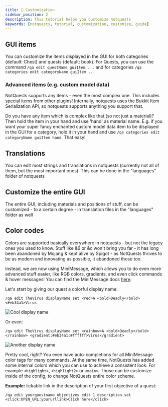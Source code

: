 ```yaml
---
title: 🎨 Customization
sidebar_position: 2
description: This tutorial helps you customize notquests
keywords: [notquests, tutorial, customization, customize, guide]
---
```


## GUI items

You can customize the items displayed in the GUI for both categories (default: Chest) and quests (default: book). For Quests, you can use the command `/qa edit questName guiItem ...` and for categories `/qa categories edit categoryName guiItem ...`

### Advanced items (e.g. custom model data)

NotQuests supports any items - even the most complex one. This includes special items from other plugins! Internally, notquests uses the Bukkit Item Serialization API, so notquests supports anything you support that.

Do you have any item which is complex like that (so not just a material)? Then hold the item in your hand and use 'hand' as material name. E.g. if you want your super fancy enchanted custom model data item to be displayed in the GUI for a category, hold it in your hand and use `/qa categories edit categoryName guiItem hand`. That easy!

## Translations

You can edit most strings and translations in notquests (currently not all of them, but the most important ones). This can be done in the "languages" folder of notquests

## Customize the entire GUI

The entire GUI, including materials and positions of stuff, can be customized - to a certain degree - in translation files in the "languages" folder as well

## Color codes

Colors are supported basically everywhere in notquests - but not the legacy ones you used to know. Stuff like &6 or &c won't bring you far - it has long been abandoned by Mojang & kept alive by Spigot - as NotQuests thrives to be as modern and innovating as possible, it abandoned those too.

Instead, we are now using MiniMessage, which allows you to do even more advanced stuff easier, like RGB colors, gradients, and even click commands & hover messages! You can find the MiniMessage docs [here](https://docs.adventure.kyori.net/minimessage/).

Let's start by giving our quest a colorful display name:

`/qa edit TheVirus displayName set <red>A <bold>Deadly</bold> <#eb34a1>Virus`

![Cool display name](/img/getting-started/displayname-1.png)

Or even:

`/qa edit TheVirus displayName set <rainbow>A <bold>Deadly</bold></rainbow> <gradient:#eb34a1:#ffffff>Virus</gradient>`

![Another display name](/img/getting-started/displayname-2.png)

Pretty cool, right? You even have auto-completions for all MiniMessage color tags for many commands. At the same time, NotQuests has added some internal colors which you can use to achieve a consistent look. For example `<highlight>`, `<highlight2>` or `<main>`. Those can be customize inside of the config, to change NotQuests entire color scheme.

**Example:** lickable link in the description of your first objective of a quest:

`/qa edit yourquestname objectives edit 1 description set <click:OPEN_URL:yoururllink>Click here</click>`